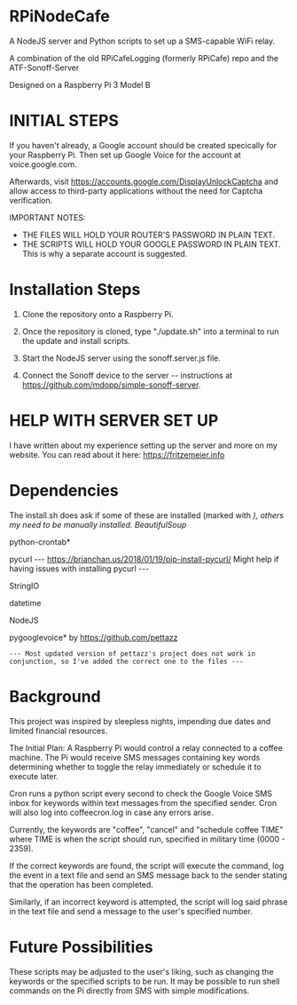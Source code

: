 
# RPiNodeCafe
A NodeJS server and Python scripts to set up a SMS-capable WiFi relay.

A combination of the old RPiCafeLogging (formerly RPiCafe) repo and the ATF-Sonoff-Server

Designed on a Raspberry Pi 3 Model B


# INITIAL STEPS

If you haven't already, a Google account should be created specically for your
 Raspberry Pi.  Then set up Google Voice for the account at voice.google.com.

Afterwards, visit https://accounts.google.com/DisplayUnlockCaptcha and 
allow access to third-party applications without the need for Captcha 
verification.

IMPORTANT NOTES:
 - THE FILES WILL HOLD YOUR ROUTER'S PASSWORD IN PLAIN TEXT.
 - THE SCRIPTS WILL HOLD YOUR GOOGLE PASSWORD IN PLAIN TEXT.
	This is why a separate account is suggested.

# Installation Steps
1) Clone the repository onto a Raspberry Pi.

2) Once the repository is cloned, type "./update.sh" into a terminal to run the update and install scripts.

3) Start the NodeJS server using the sonoff.server.js file.

4) Connect the Sonoff device to the server -- instructions at https://github.com/mdopp/simple-sonoff-server.

# HELP WITH SERVER SET UP
I have written about my experience setting up the server and more on my website.
You can read about it here: https://fritzemeier.info

# Dependencies
The install.sh does ask if some of these are installed (marked with *), others my need to be manually installed.
BeautifulSoup*

python-crontab*

pycurl
	--- https://brianchan.us/2018/01/19/pip-install-pycurl/ Might help if having issues with installing pycurl ---

StringIO

datetime

NodeJS

pygooglevoice* by https://github.com/pettazz

    --- Most updated version of pettazz's project does not work in conjunction, so I've added the correct one to the files ---

# Background
This project was inspired by sleepless nights, impending due dates
and limited financial resources.

The Initial Plan: A Raspberry Pi would control a relay connected to a coffee 
machine. The Pi would receive SMS messages containing key words determining 
whether to toggle the relay immediately or schedule it to execute later.

Cron runs a python script every second to check the Google Voice SMS inbox
for keywords within text messages from the specified sender. Cron will also
log into coffeecron.log in case any errors arise.

Currently, the keywords are "coffee", "cancel" and "schedule coffee TIME" where TIME 
is when the script should run, specified in military time (0000 - 2359).

If the correct keywords are found, the script will execute the command,
log the event in a text file and send an SMS message back to the sender
stating that the operation has been completed.

Similarly, if an incorrect keyword is attempted, the script will log said
phrase in the text file and send a message to the user's specified number.

# Future Possibilities

These scripts may be adjusted to the user's liking, such as changing the
keywords or the specified scripts to be run. It may be possible to run
shell commands on the Pi directly from SMS with simple modifications.
